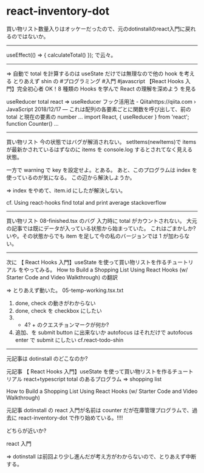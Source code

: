 # react-inventory-dot

買い物リスト数量入りはオッケーだったので、元のdotinstallのreact入門に戻れるのではないか。

---

useEffect(() => {
calculateTotal()
});
で云々。

---

=> 自動で total を計算するのは useState だけでは無理なので他の hook を考える
とりあえず shin の #プログラミング #入門 #javascript
【React Hooks 入門】完全初心者 OK！8 種類の Hooks を学んで React の理解を深めよう
を見る

useReducer total react =>
useReducer フック活用法 - Qiitahttps://qiita.com › JavaScript
2018/12/17 — これは配列の各要素ごとに関数を呼び出して、前の total と現在の要素の number ... import React, { useReducer } from 'react'; function Counter() ...

---

買い物リスト
今の状態ではバグが解消されない。
setItems(newItems)で items が最新かされているはずなのに items を console.log するとされてなく見える状態。

一方で warning で key を設定せよ。とある。
あと、このプログラムは index を使っているのが気になる。
この辺から解決しようか。

=> index をやめて、item.id にしたが解決しない。

cf. Using react-hooks find total and print average
stackoverflow

---

買い物リスト
08-finished.tsx のバグ
入力時に total がカウントされない。
大元の記事では既にデータが入っている状態から始まっていた。
これはごまかしか?
いや。その状態からでも item を足して今の私のバージョンでは 1 が加わらない。

---

次に 【 React Hooks 入門】useState を使って買い物リストを作るチュートリアル
をやってみる。
How to Build a Shopping List Using React Hooks (w/ Starter Code and Video Walkthrough)
の翻訳

=> とりあえず動いた。 05-temp-working.tsx.txt

1. done, check の動きがわからない
2. done, check を checkbox にしたい
3. - 4? + のクエスチョンマークが何か?
4. 追加、を submit button に出来ないか
   autofocus はそれだけで autofocus
   enter で submit にしたい cf.react-todo-shin

---

元記事は dotinstall のどこなのか?

元記事 【 React Hooks 入門】useState を使って買い物リストを作るチュートリアル
react+typescript
total のあるプログラム => shopping list

How to Build a Shopping List Using React Hooks (w/ Starter Code and Video Walkthrough)

元記事 dotinstall の react 入門が名前は counter だが在庫管理プログラムで、過去に react-inventory-dot で作り始めている。!!!!

どちらが近いか?

react 入門

=> dotinstall は前回より少し進んだが考え方がわからないので、とりあえず中断する。
